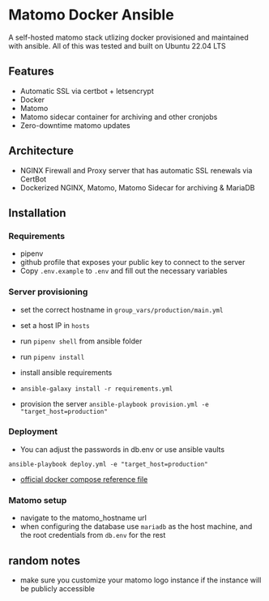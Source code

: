 # Matomo Docker Ansible
A self-hosted matomo stack utlizing docker provisioned and maintained with ansible. All of this was tested and built on Ubuntu 22.04 LTS

## Features
- Automatic SSL via certbot + letsencrypt
- Docker
- Matomo
- Matomo sidecar container for archiving and other cronjobs
- Zero-downtime matomo updates

## Architecture
- NGINX Firewall and Proxy server that has automatic SSL renewals via CertBot
- Dockerized NGINX, Matomo, Matomo Sidecar for archiving & MariaDB

## Installation

### Requirements
- pipenv
- github profile that exposes your public key to connect to the server
- Copy `.env.example` to `.env` and fill out the necessary variables

### Server provisioning
- set the correct hostname in `group_vars/production/main.yml`
- set a host IP in `hosts`

- run `pipenv shell` from ansible folder
- run `pipenv install`
- install ansible requirements

- `ansible-galaxy install -r requirements.yml`

- provision the server `ansible-playbook provision.yml -e "target_host=production"`

### Deployment
- You can adjust the passwords in db.env or use ansible vaults

`ansible-playbook deploy.yml -e "target_host=production"`

- [official docker compose reference file](https://github.com/matomo-org/docker/blob/master/.examples/nginx/docker-compose.yml)

### Matomo setup

- navigate to the matomo_hostname url
- when configuring the database use `mariadb` as the host machine, and the root credentials from `db.env` for the rest


## random notes
- make sure you customize your matomo logo instance if the instance will be publicly accessible